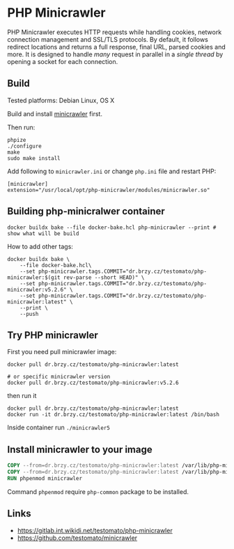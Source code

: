# PHP Minicrawler

PHP Minicrawler executes HTTP requests while handling cookies, network connection management and SSL/TLS protocols.
By default, it follows redirect locations and returns a full response, final URL, parsed cookies and more.
It is designed to handle *many* request in parallel in a *single thread* by opening a socket for each connection.

## Build

Tested platforms: Debian Linux, OS X

Build and install [minicrawler](https://github.com/testomato/minicrawler) first.

Then run:

```
phpize
./configure
make
sudo make install
```

Add following to `minicrawler.ini` or change `php.ini` file and restart PHP:

```
[minicrawler]
extension="/usr/local/opt/php-minicrawler/modules/minicrawler.so"
```

## Building php-minicralwer container

```shell
docker buildx bake --file docker-bake.hcl php-minicrawler --print # show what will be build
```

How to add other tags:

```shell
docker buildx bake \
	--file docker-bake.hcl\
	--set php-minicrawler.tags.COMMIT="dr.brzy.cz/testomato/php-minicrawler:$(git rev-parse --short HEAD)" \
	--set php-minicrawler.tags.COMMIT="dr.brzy.cz/testomato/php-minicrawler:v5.2.6" \
	--set php-minicrawler.tags.COMMIT="dr.brzy.cz/testomato/php-minicrawler:latest" \
	--print \
	--push
```

## Try PHP minicrawler

First you need pull minicrawler image:

```shell
docker pull dr.brzy.cz/testomato/php-minicrawler:latest

# or specific minicrawler version
docker pull dr.brzy.cz/testomato/php-minicrawler:v5.2.6
```

then run it

```shell
docker pull dr.brzy.cz/testomato/php-minicrawler:latest
docker run -it dr.brzy.cz/testomato/php-minicrawler:latest /bin/bash
```

Inside container run `./minicrawler5`

## Install minicrawler to your image

```dockerfile
COPY --from=dr.brzy.cz/testomato/php-minicrawler:latest /var/lib/php-minicrawler/usr /usr
COPY --from=dr.brzy.cz/testomato/php-minicrawler:latest /var/lib/php-minicrawler/etc /etc
RUN phpenmod minicrawler
```

Command `phpenmod` require `php-common` package to be installed.

## Links

* https://gitlab.int.wikidi.net/testomato/php-minicrawler
* https://github.com/testomato/minicrawler
